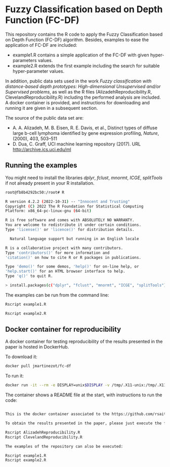 # Fuzzy Classification based on Depth Function (FC-DF)

 This repository contains the R code to apply the Fuzzy Classification based on Depth Function (FC-DF) algorithm. Besides, examples to ease the application of FC-DF are included:
 - example1.R contains a simple application of the FC-DF with given hyper-parameters values.
 - example2.R extends the first example including the search for suitable hyper-parameter values.
 
  In addition, public data sets used in the work  *Fuzzy classification with distance-based depth prototypes: High-dimensional Unsupervised and/or Supervised problems*, as well as the R files (AlizadehReproducibility.R, ClevelandReproducibility.R) including the performed analysis are included. A docker container is provided, and instructions for downloading and running it are given in a subsequent section.

The source of the public data set are:
 - A. A. Alizadeh, M. B. Eisen, R. E. Davis, et al., Distinct types of diffuse large b-cell lymphoma identified by gene expression profiling, *Nature*, (2000), 403, 503–511
 - D. Dua, C. Graff, UCI machine learning repository (2017). URL http://archive.ics.uci.edu/ml
 
## Running the examples
 
 You might need to install the libraries *dplyr*, *fclust*, *mnormt*, *ICGE*, *splitTools* if not already present in your R installation.

```bash
root@fb8b4292bc50:/root# R

R version 4.2.2 (2022-10-31) -- "Innocent and Trusting"
Copyright (C) 2022 The R Foundation for Statistical Computing
Platform: x86_64-pc-linux-gnu (64-bit)

R is free software and comes with ABSOLUTELY NO WARRANTY.
You are welcome to redistribute it under certain conditions.
Type 'license()' or 'licence()' for distribution details.

  Natural language support but running in an English locale

R is a collaborative project with many contributors.
Type 'contributors()' for more information and
'citation()' on how to cite R or R packages in publications.

Type 'demo()' for some demos, 'help()' for on-line help, or
'help.start()' for an HTML browser interface to help.
Type 'q()' to quit R.

> install.packages(c("dplyr", "fclust", "mnormt", "ICGE", "splitTools"))
```

The examples can be run from the command line:

```bash
Rscript example1.R
```

```bash
Rscript example2.R
```
 
## Docker container for reproducibility

A docker container for testing reproducibility of the results presented in the paper is hosted in DockerHub.

To download it:

```bash
docker pull jmartinezot/fc-df
```

To run it:

```bash
docker run -it --rm -e DISPLAY=unix$DISPLAY -v /tmp/.X11-unix:/tmp/.X11-unix fc-df /bin/bash -c 'cat /fc-df.readme.txt; cd /fc-df; bash'
```

The container shows a README file at the start, with instructions to run the code:

```bash

This is the docker container associated to the https://github.com/rsait/FC-DF repository, and provided for replicability of the results presented in the paper *Fuzzy classification with distance-based depth prototypes: High-dimensional Unsupervised and/or Supervised problems*.

To obtain the results presented in the paper, please just execute the following commands:

Rscript AlizadehReproducibility.R
Rscript ClevelandReproducibility.R

The examples of the repository can also be executed:

Rscript example1.R
Rscript example2.R
```
 
